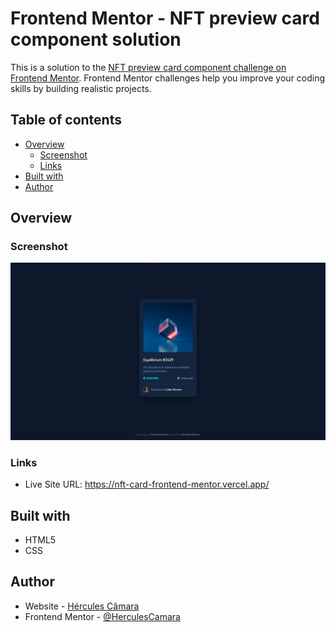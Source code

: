 ﻿# Frontend Mentor - NFT preview card component solution

This is a solution to the [NFT preview card component challenge on Frontend Mentor](https://www.frontendmentor.io/challenges/nft-preview-card-component-SbdUL_w0U). Frontend Mentor challenges help you improve your coding skills by building realistic projects.

## Table of contents

- [Overview](#overview)
  - [Screenshot](#screenshot)
  - [Links](#links)
- [Built with](#built-with)
- [Author](#author)

## Overview

### Screenshot

![](./images/img-readme.png)

### Links

- Live Site URL: https://nft-card-frontend-mentor.vercel.app/

## Built with

- HTML5
- CSS

## Author

- Website - [Hércules Câmara](www.linkedin.com/in/herculescamara)
- Frontend Mentor - [@HerculesCamara](https://www.frontendmentor.io/profile/HerculesCamara)
